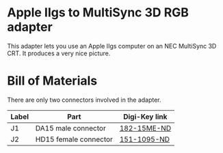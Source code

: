 # Apple IIgs to MultiSync 3D RGB adapter
This adapter lets you use an Apple IIgs computer on an NEC MultiSync 3D CRT. It produces a very nice picture.

# Bill of Materials
There are only two connectors involved in the adapter.

| Label     | Part       | Digi-Key link |
|-----------|------------|---------------|
| J1        | DA15 male connector | [182-15ME-ND](https://www.digikey.ca/en/products/detail/norcomp-inc/182-015-113R531/858353) |
| J2        | HD15 female connector | [151-1095-ND](https://www.digikey.ca/en/products/detail/edac-inc/634-015-263-032/806194) | 
